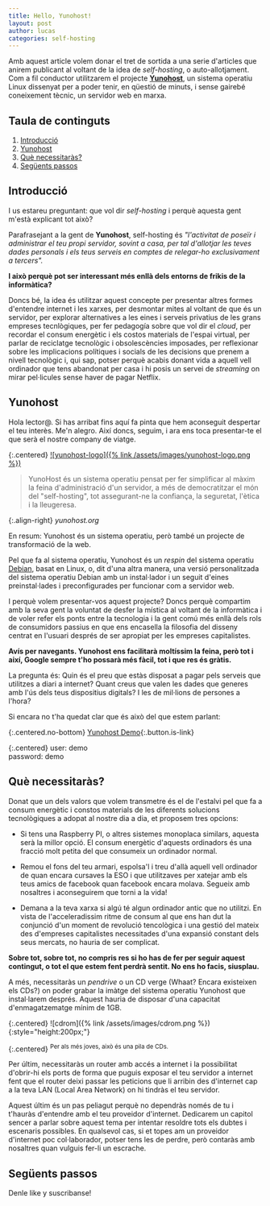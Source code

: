 ```yaml
---
title: Hello, Yunohost!
layout: post
author: lucas
categories: self-hosting
---
```


Amb aquest article volem donar el tret de sortida a una serie d'articles que
anirem publicant al voltant de la idea de _self-hosting_, o auto-allotjament.
Com a fil conductor utilitzarem el projecte [**Yunohost**](https://yunohost.org),
un sistema operatiu Linux dissenyat per a poder tenir, en qüestió de minuts, i sense
gairebé coneixement tècnic, un servidor web en marxa.

## Taula de continguts

1. [Introducció](#introducció)
2. [Yunohost](#yunohost)
3. [Què necessitaràs?](#què-necessitaràs)
4. [Següents passos](#següents-passos)

## Introducció

I us estareu preguntant: que vol dir _self-hosting_ i perquè aquesta gent m'està
explicant tot això?

Parafrasejant a la gent de **Yunohost**, self-hosting és _"l'activitat de
poseïr i administrar el teu propi servidor, sovint a casa, per tal d'allotjar
les teves dades personals i els teus serveis en comptes de relegar-ho
exclusivament a tercers"._

**I això perquè pot ser interessant més enllà dels entorns de frikis de la informàtica?**

Doncs bé, la idea és utilitzar aquest concepte per presentar altres formes
d'entendre internet i les xarxes, per desmontar mites al voltant de que és un servidor,
per explorar alternatives a les eines i serveis privatius de les grans empreses
tecnlògiques, per fer pedagogía sobre que vol dir el _cloud_, per recordar el consum
energètic i els costos materials de l'espai virtual, per parlar de
reciclatge tecnològic i obsolescències imposades, per reflexionar sobre les
implicacions polítiques i socials de les decisions que prenem a nivell
tecnològic i, qui sap, potser perquè acabis donant vida a aquell vell ordinador
que tens abandonat per casa i hi posis un servei de _streaming_ on mirar pel·licules
sense haver de pagar Netflix.

## Yunohost

Hola lector@. Si has arribat fins aquí fa pinta que hem aconseguit despertar el
teu interès. Me'n alegro. Així doncs, seguim, i ara ens toca presentar-te el que
serà el nostre company de viatge.

{:.centered}
[![yunohost-logo]({% link /assets/images/yunohost-logo.png %})](https://yunohost.org/)

> YunoHost és un sistema operatiu pensat per fer simplificar al màxim la feina
> d'administració d'un servidor, a més de democratitzar el món del "self-hosting",
> tot assegurant-ne la confiança, la seguretat, l'ètica i la lleugeresa.

{:.align-right}
_yunohost.org_

En resum: Yunohost és un sistema operatiu, però també un projecte de transformació
de la web.

Pel que fa al sistema operatiu, Yunohost és un *respin* del sistema operatiu
[Debian](https://www.debian.org/), basat en Linux, o, dit d'una altra manera,
una versió personalitzada del sistema operatiu Debian amb un instal·lador i un
seguit d'eines preinstal·lades i preconfigurades per funcionar com a servidor web.

I perquè volem presentar-vos aquest projecte? Doncs perquè compartim amb la seva
gent la voluntat de desfer la mística al voltant de la informàtica i de voler
refer els ponts entre la tecnologia i la gent comú més enllà dels rols de consumidors
passius en que ens encasella la filosofia del disseny centrat en l'usuari després
de ser apropiat per les empreses capitalistes.

**Avís per navegants. Yunohost ens facilitarà moltíssim la feina, però tot i així,
Google sempre t'ho possarà més fàcil, tot i que res és gràtis.**

La pregunta és: Quin és el preu que estàs disposat a pagar pels serveis que utilitzes
a diari a internet? Quant creus que valen les dades que generes amb l'ús dels teus
dispositius digitals? I les de mil·lions de persones a l'hora?

Si encara no t'ha quedat clar que és això del que estem parlant:

{:.centered.no-bottom}
[Yunohost Demo](https://demo.yunohost.org/yunohost/sso/?r=aHR0cHM6Ly9kZW1vLnl1bm9ob3N0Lm9yZy8=){:.button.is-link}

{:.centered}
user: demo<br/>
password: demo

## Què necessitaràs?

Donat que un dels valors que volem transmetre és el de l'estalvi pel que fa a consum
energètic i constos materials de les diferents solucions tecnològiques a adopat
al nostre dia a dia, et proposem tres opcions:

- Si tens una Raspberry PI, o altres sistemes monoplaca similars, aquesta serà
la millor opció. El consum energètic d'aquests ordinadors és una fracció
molt petita del que consumeix un ordinador normal.

- Remou el fons del teu armari, espolsa'l i treu d'allà aquell vell ordinador de
quan encara cursaves la ESO i que utilitzaves per xatejar amb els teus amics de
facebook quan facebook encara molava. Segueix amb nosaltres i aconseguirem que torni
a la vida!

- Demana a la teva xarxa si algú té algun ordinador antic que no utilitzi. En vista
de l'acceleradissim ritme de consum al que ens han dut la conjunció d'un
moment de revolució tencològica i una gestió del mateix des d'empreses capitalistes
necessitades d'una expansió constant dels seus mercats, no hauria de ser complicat.

**Sobre tot, sobre tot, no compris res si ho has de fer per seguir aquest
contingut, o tot el que estem fent perdrà sentit. No ens ho facis, siusplau.**

A més, necessitaràs un _pendrive_ o un CD verge (Whaat? Encara existeixen
els CDs?) on poder grabar la imàtge del sistema operatiu Yunohost que instal·larem
després. Aquest hauria de disposar d'una capacitat d'enmagatzematge mínim de 1GB.

{:.centered}
![cdrom]({% link /assets/images/cdrom.png %}){:style="height:200px;"}

{:.centered}
<sup>Per als més joves, això és una pila de CDs.</sup>

Per últim, necessitaràs un router amb accés a internet i la possibilitat d'obrir-hi
els ports de forma que puguis exposar el teu servidor a internet fent que el router
deixi passar les peticions que li arribin des d'internet cap a la teva LAN
(Local Area Network) on hi tindràs el teu servidor.

Aquest últim és un pas peliagut perquè no dependràs només de tu i t'hauràs d'entendre
amb el teu proveidor d'internet. Dedicarem un capitol sencer a parlar sobre aquest
tema per intentar resoldre tots els dubtes i escenaris possibles. En qualsevol cas,
si et topes am  un proveidor d'internet poc col·laborador, potser tens les de perdre,
però contaràs amb nosaltres quan vulguis fer-li un escrache.

## Següents passos

Denle like y suscribanse!
